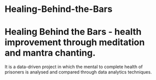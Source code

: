 # Healing-Behind-the-Bars
# Healing Behind the Bars - health improvement through meditation and mantra chanting. 
It is a data-driven project in which the mental to complete health of prisoners is analysed and compared through data analytics techniques.
